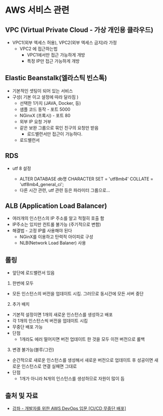# AWS 서비스 관련

## VPC (Virtual Private Cloud - 가상 개인용 클라우드)

- VPC1(외부 엑세스 허용), VPC2(외부 엑세스 금지)라 가정
  - VPC2 에 접근하는법
    - VPC1에서만 접근 가능하게 개방
    - 특정 IP만 접근 가능하게 개방

## Elastic Beanstalk(엘라스틱 빈스톡)

- 기본적인 셋팅이 되어 있는 서비스
- 구성( 기본 이고 설정에 따라 달라짐 )
  - 선택한 1가지 (JAVA, Docker, 등)
  - 샘플 코드 동작 - 포트 5000
  - NGinxX (프록시) - 포트 80
  - 외부 IP 요청 거부
  - 같은 보완 그룹으로 묶인 친구의 요청만 받음
    - 로드밸런서만 접근이 가능하다.
  - 로드밸런서

## RDS

- utf 8 설정

  - ALTER DATABASE db명 CHARACTER SET = 'utf8mb4' COLLATE = 'utf8mb4_general_ci';
  - 다른 시간 관련, utf 관련 등은 파라미터 그룹으로...

## ALB (Application Load Balancer)

- 여러개의 인스턴스의 IP 주소를 알고 적절히 호출 함
- IP주소는 있지만 컨트롤 불가능 (주기적으로 변함)
- 해결법 - 고정 IP를 사용해야 된다
  - NGinX를 이용하고 탄력적 아이피로 구성
  - NLB(Network Load Balaner) 사용

## 롤링

- 앞단에 로드밸런서 있음

1. 한번에 모두

- 모든 인스턴스의 버전을 업데이트 시킴. 그러므로 동시간에 모든 서버 중단

2. 추가 배치

- 기본적 설정이면 1개의 새로운 인스턴스를 생성하고 배포
- 각 1개의 인스턴스씩 버전을 업데이트 시킴
- 무중단 배포 가능
- 단점
  - 1개라도 에러 떨어지면 버전 업데이트 한 것을 모두 이전 버전으로 롤백

3. 변경 불가능(블루/그린)

- 순간적으로 새로운 인스턴스를 생성해서 새로운 버전으로 업데이트 후 성공이면 새로운 인스턴스로 연결 실패면 그대로
- 단점
  - 1개가 아니라 N개의 인스턴스를 생성하므로 자원이 많이 듬

## 출처 및 자료

- [강좌 - 개발자를 위한 AWS DevOps 입문 [CI/CD 무중단 배포]](https://easyupclass.e-itwill.com/course/course_view.jsp?id=74&rtype=0&ch=course)
